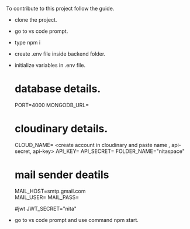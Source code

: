 To contribute to this project follow the guide.

- clone the project.
- go to vs code prompt.
- type npm i
- create .env file inside backend folder.
- initialize variables in .env file.
  # database details.
  PORT=4000
  MONGODB_URL=  <create cluster in mongodb and paste url>
  
  # cloudinary details.
  CLOUD_NAME=  <create account in cloudinary and paste name , api-secret, api-key>
  API_KEY=
  API_SECRET=
  FOLDER_NAME="nitaspace"
  
  
  # mail sender deatils
  MAIL_HOST=smtp.gmail.com  
  MAIL_USER=  <user your email id.>
  MAIL_PASS=  <use your mail password>
  
  
  
  #jwt
  JWT_SECRET="nita"

- go to vs code prompt and use command npm start.
